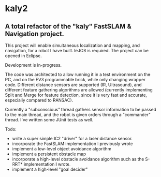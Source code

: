# kaly2
## A total refactor of the "kaly" FastSLAM &amp; Navigation project.

This project will enable simultaneous localization and mapping, and navigation, for a robot I have built.
leJOS is required. The project can be opened in Eclipse.

Development is in-progress.

The code was architected to allow running it in a test environment on the PC, and on the EV3 programmable brick, while only changing wrapper code.
Different distance sensors are supported (IR, Ultrasound), and different feature gathering algorithms are allowed 
(currently implementing Split and Merge for feature detection, since it is very fast and accurate, especially compared to RANSAC).

Currently a "subconscious" thread gathers sensor information to be passed to the main thread, and the robot is given orders through a "commander" thread.
I've written some JUnit tests as well.


Todo:
  - write a super simple IC2 "driver" for a laser distance sensor.
  - incorporate the FastSLAM implementation I previously wrote
  - implement a low-level object avoidance algorithm
  - implement a persistent obstacle map
  - incorporate a high-level obstacle avoidance algorithm such as the S-RRT* implementation I wrote.
  - implement a high-level "goal decider"
